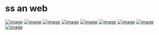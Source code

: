 # ss an web
<a href="https://ibb.co/K5BYvj5"><img src="https://i.ibb.co/HKR08DK/image.png" alt="image" border="0"></a>
<a href="https://ibb.co/4d2pk1H"><img src="https://i.ibb.co/JQqHZ39/image.png" alt="image" border="0"></a>
<a href="https://ibb.co/zbtfqy9"><img src="https://i.ibb.co/rMXyDC8/image.png" alt="image" border="0"></a>
<a href="https://ibb.co/vDNGnjS"><img src="https://i.ibb.co/CWjZGHf/image.png" alt="image" border="0"></a>
<a href="https://ibb.co/hVG12n9"><img src="https://i.ibb.co/1TCJRpQ/image.png" alt="image" border="0"></a>
<a href="https://ibb.co/tZCXWVx"><img src="https://i.ibb.co/JxkQMDy/image.png" alt="image" border="0"></a>
<a href="https://ibb.co/grXsXXf"><img src="https://i.ibb.co/JcbXbbG/image.png" alt="image" border="0"></a>
<a href="https://ibb.co/F7KTFwM"><img src="https://i.ibb.co/Qmfw4NR/image.png" alt="image" border="0"></a>
<a href="https://ibb.co/BnZ9426"><img src="https://i.ibb.co/FHwFs4Y/image.png" alt="image" border="0"></a>
